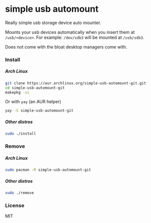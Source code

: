# simple usb automount

Really simple usb storage device auto mounter.

Mounts your usb devices automatically when you insert them at `/usb/<device>`.
For example: `/dev/sdb3` will be mounted at `/usb/sdb3`.

Does not come with the bloat desktop managers come with.

### Install

##### Arch Linux

```bash
git clone https://aur.archlinux.org/simple-usb-automount-git.git
cd simple-usb-automount-git
makepkg -si
```

Or with `yay` (an AUR helper)

```bash
yay -S simple-usb-automount-git
```

##### Other distros

```bash
sudo ./install
```

### Remove

##### Arch Linux

```bash
sudo pacman -R simple-usb-automount-git
```

##### Other distros

```bash
sudo ./remove
```

### License

MIT


